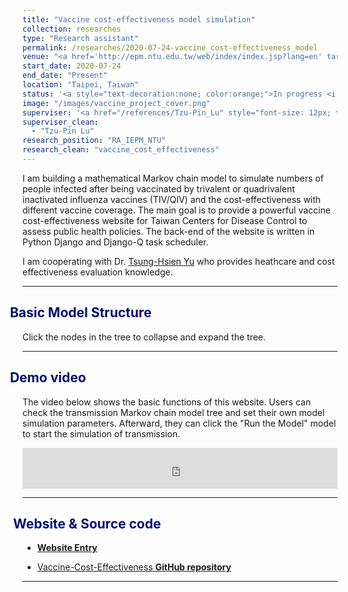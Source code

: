 ```yaml
---
title: "Vaccine cost-effectiveness model simulation"
collection: researches
type: "Research assistant"
permalink: /researches/2020-07-24-vaccine_cost-effectiveness_model
venue: "<a href='http://epm.ntu.edu.tw/web/index/index.jsp?lang=en' target='_blank' style='color: inherit;'>Institute of Epidemiology and Preventive Medicine, National Taiwan University</a>"
start_date: 2020-07-24
end_date: "Present"
location: "Taipei, Taiwan"
status: '<a style="text-decoration:none; color:orange;">In progress <i class="fa fa-spinner" aria-hidden="true"></i></a>'
image: "/images/vaccine_project_cover.png"
superviser: '<a href="/references/Tzu-Pin_Lu" style="font-size: 12px; text-decoration:none; color:#4A4F53; border-style: solid; border-color:#bfe3c3; border-radius: 10px; background-color: #bfe3c3;" target="_blank">&nbsp; Tzu-pin Lu &nbsp;</a>'
superviser_clean:
  - "Tzu-Pin Lu"
research_position: "RA_IEPM_NTU"
research_clean: "vaccine_cost_effectiveness"
---
```

I am building a mathematical Markov chain model to simulate numbers of people infected after being vaccinated by trivalent or quadrivalent inactivated influenza vaccines (TIV/QIV) and the cost-effectiveness with different vaccine coverage.
The main goal is to provide a powerful vaccine cost-effectiveness website for Taiwan Centers for Disease Control to assess public health policies.
The back-end of the website is written in Python Django and Django-Q task scheduler.

I am cooperating with Dr. <a href="http://dohcm.ntunhs.edu.tw/en/teacher.aspx?id=tsunghsien&language=en&num_function=376&id_mode=1" target="_blank">Tsung-Hsien Yu</a> who provides heathcare and cost effectiveness evaluation knowledge.

---

<h2 style="color: #000f70; margin-left:-30px" > <i class="fas fa-dot-circle" style="font-size:18px;"></i> &nbsp;&nbsp;Basic Model Structure </h2>

<div>
  <div style="margin-bottom: 10px">
    Click the nodes in the tree to collapse and expand the tree.
  </div>
  <div id="add_tree" style="margin-left: -5px">
  </div>
</div>

---

<h2 style="color: #000f70; margin-left: -30px;"> <i class="fas fa-dot-circle" style="font-size:18px;"></i> &nbsp;&nbsp;Demo video </h2>

<div>
  <p> The video below shows the basic functions of this website. Users can check the transmission Markov chain model tree and set their own model simulation parameters. Afterward, they can click the "Run the Model" model to start the simulation of transmission.  </p>

  <iframe width="100%" height="65" src="https://www.youtube.com/embed/hPol-tIg99w" frameborder="0" allow="accelerometer; autoplay; clipboard-write; encrypted-media; gyroscope; picture-in-picture" allowfullscreen></iframe>
</div>

---

<h2 style="color: #000f70; margin-left: -30px"> <i class="fas fa-dot-circle" style="font-size:18px;"></i> &nbsp;&nbsp; Website & Source code </h2>

<div>
  <ul>
    <li><a href="http://140.112.136.49:8005/" target="_blank"> <b>Website Entry</b></a></li>
  </ul>
  <ul>
    <li><a href="https://github.com/Kuanhao-Chao/Vaccine-Cost-effectiveness" target="_blank"> Vaccine-Cost-Effectiveness <b>GitHub repository</b></a></li>
  </ul>
</div>
<!-- <a href="http://140.112.136.49:8005/"> <b> >> Website << </b></a> -->

---


<style>
  .node {
    cursor: pointer;
  }

  .node circle {
    fill: #fff;
    stroke: steelblue;
    stroke-width: 2.5px;
  }

  .node text {
    font: 145px sans-serif;
    font-weight: bold;
  }

  path.link {
      fill: none;
      stroke: #ccc;
      stroke-width: 2.5px;
  }
  .link text {
    font: 20px sans-serif;
    font-weight: bold;
    fill: #9c9c9c;
  }

</style>

<script src="https://d3js.org/d3.v3.min.js"></script>
<script>
  function tree(select_id, display_file) {
    var screen_width = (window.innerWidth > 0) ? window.innerWidth : screen.width;
    var margin = {
        top: 20,
        right: 20,
        bottom: 20,
        left: 20
    },
    width = screen_width - margin.right - margin.left,
    height = 1200 - margin.top - margin.bottom;

    var i = 0, duration = 750, root;

    var tree = d3.layout.tree().size([height, width]);

    var diagonal = d3.svg.diagonal().projection(function (d) {
        return [d.y, d.x];
    });

    var svg = d3.select(select_id).append("svg").attr("style", "outline: 3px solid #d4d4d4;").attr("preserveAspectRatio", "xMinYMin meet").attr("viewBox", "-200 0 2000 1200").append("g");

    d3.json(display_file, function(error, tree_data) {
      root = tree_data;
      root.x0 = height / 2;
      root.y0 = 0;
      function collapse(d) {
        if (d.children) {
          d._children = d.children;
          d._children.forEach(collapse);
          d.children = null;
        }
      }
      update(root);
    });

    function collapse(d) {
        if (d.children) {
            d._children = d.children;
            d._children.forEach(collapse);
            d.children = null;
        }
    }
    root.children.forEach(collapse);
    update(root);

    d3.select(self.frameElement).style("height", "800px");



    function update(source) {
        var nodes = tree.nodes(root).reverse(), links = tree.links(nodes);
        nodes.forEach(function (d) {
          d.y = d.depth * 350;
        });

        var node = svg.selectAll("g.node").data(nodes, function (d) {
            return d.id || (d.id = ++i);
        });
        var nodeEnter = node.enter().append("g").attr("class", "node").attr("transform", function (d) {
            return "translate(" + source.y0 + "," + source.x0 + ")";
        }).on("click", click);

        nodeEnter.append("circle").attr("r", 1e-6).style("fill", function(d) { return d.color; });

        nodeEnter.append("text").attr("x", function (d) { return d.children || d._children ? -13 : 13; }).attr("dy", ".35em").attr("text-anchor", function (d) { return d.children || d._children ? "end" : "start"; }).style("fill-opacity", 1e-6).text(function (d) { return d.name; }).attr("vector-effect", "non-scaling-stroke").style("border", "red").attr("fill", function (d) { return ( d.name.includes("Death")  || d.name.includes("Recovery") || d.name.includes("Infected") || d.name.includes("Not infected")) ? "#4287f5" : "#00298f";}).style("font-size", function (d) { return ( d.name.includes("Death")  || d.name.includes("Recovery") || d.name.includes("Infected") || d.name.includes("Not infected"))  ? 20 : 25;});
        var nodeUpdate = node.transition().duration(duration).attr("transform", function (d) {
            return "translate(" + d.y + "," + d.x + ")";
        });

        nodeUpdate.select("circle").attr("r", function(d) { return d.children == undefined ? 10 : 5;});

        nodeUpdate.select("text").style("fill-opacity", 1);

        var nodeExit = node.exit().transition().duration(duration).attr("transform", function (d) { return "translate(" + source.y + "," + source.x + ")";
        }).remove();

        nodeExit.select("circle").attr("r", 1e-6);
        nodeExit.select("text").style("fill-opacity", 1e-6);

        var link = svg.selectAll("path.link").data(links, function (d) { return d.target.id; });

        link.enter().insert("path", "g").attr("class", "link").attr("d", function (d) {var o = { x: source.x0, y: source.y0}; return diagonal({ source: o, target: o });});

        link.transition().duration(duration).attr("d", diagonal);
        link.exit().transition().duration(duration).attr("d", function (d) { var o = { x: source.x, y: source.y}; return diagonal({source: o, target: o});}).remove();

        var linktext = svg.selectAll("g.link").data(links, function (d) { return d.target.id; });

        linktext.enter().insert("g").attr("class", "link").append("text").attr("x", "-65px").attr("dy", "0.35em").attr("text-anchor", "middle").text(function (d) {return d.target.pb;});

        linktext.transition().duration(duration).attr("transform", function (d) {
            return "translate(" + ((d.source.y + d.target.y) / 2) + "," + ((d.source.x + d.target.x) / 2) + ")";
        });

        linktext.exit().transition().remove();

        nodes.forEach(function (d) {
            d.x0 = d.x;
            d.y0 = d.y;
        });

    }
    function click(d) {
        if (d.children) {
            d._children = d.children;
            d.children = null;
        } else {
            d.children = d._children;
            d._children = null;
        }
        update(d);
    }
  }
  tree("#add_tree", "/files/topology.json")
</script>



<!-- <embed src="http://140.112.136.49:8005/" style="width:500px; height: 300px;"> -->

<!-- <iframe src="https://storage.googleapis.com/kuanhao.nctu.me/CV.pdf" width="100%" height="1200" style="border:none;" scrolling="no"></iframe> -->



<!-- [**>> Website <<**](http://140.112.136.49:8005/) -->

<!--






























function update(source) {
    var nodes = tree.nodes(root).reverse(),
        links = tree.links(nodes);
    nodes.forEach(function (d) {
        d.y = d.depth * 350;
    });
    var node = svg.selectAll("g.node")
        .data(nodes, function (d) {
        return d.id || (d.id = ++i);
    });
    var nodeEnter = node.enter().append("g")
        .attr("class", "node")
        .attr("transform", function (d) {
        return "translate(" + source.y0 + "," + source.x0 + ")";
    })
        .on("click", click);

    nodeEnter.append("circle")
        .attr("r", 1e-6)
        .style("fill", function(d) { return d.color; });

    nodeEnter.append("text")
        .attr("x", function (d) {
        return d.children || d._children ? -13 : 13;
      })
        .attr("dy", ".35em")
        .attr("text-anchor", function (d) {
        return d.children || d._children ? "end" : "start";
      })
        .style("fill-opacity", 1e-6)
        .text(function (d) {
        return d.name;
      })
        .attr("vector-effect", "non-scaling-stroke")
        .style("border", "red")
        .attr("fill", function (d) {
        return ( d.name.includes("Death")  || d.name.includes("Recovery") || d.name.includes("Infected") || d.name.includes("Not infected"))  ? "#4287f5" : "#00298f";
      })
        .style("font-size", function (d) {
        return ( d.name.includes("Death")  || d.name.includes("Recovery") || d.name.includes("Infected") || d.name.includes("Not infected"))  ? 20 : 25;
      });
    var nodeUpdate = node.transition()
        .duration(duration)
        .attr("transform", function (d) {
        return "translate(" + d.y + "," + d.x + ")";
    });

    nodeUpdate.select("circle")
        .attr("r", function(d) { return d.children == undefined ? 10 : 5;} )

    nodeUpdate.select("text")
        .style("fill-opacity", 1);

    var nodeExit = node.exit().transition()
        .duration(duration)
        .attr("transform", function (d) {
        return "translate(" + source.y + "," + source.x + ")";
    })
        .remove();

    nodeExit.select("circle")
        .attr("r", 1e-6);

    nodeExit.select("text")
        .style("fill-opacity", 1e-6);

    var link = svg.selectAll("path.link")
        .data(links, function (d) {
        return d.target.id;
    });

    link.enter().insert("path", "g")
        .attr("class", "link")
        .attr("d", function (d) {
        var o = {
            x: source.x0,
            y: source.y0
        };
        return diagonal({
            source: o,
            target: o
        });
    });

    link.transition()
        .duration(duration)
        .attr("d", diagonal);

    link.exit().transition()
        .duration(duration)
        .attr("d", function (d) {
        var o = {
            x: source.x,
            y: source.y
        };
        return diagonal({
            source: o,
            target: o
        });
    })
        .remove();

    var linktext = svg.selectAll("g.link")
        .data(links, function (d) {
        return d.target.id;
    });

    linktext.enter()
        .insert("g")
        .attr("class", "link")
        .append("text")
        .attr("x", "-65px")
        .attr("dy", "0.35em")
        .attr("text-anchor", "middle")
        .text(function (d) {
          return d.target.pb;
        })


    linktext.transition()
        .duration(duration)
        .attr("transform", function (d) {
        return "translate(" + ((d.source.y + d.target.y) / 2) + "," + ((d.source.x + d.target.x) / 2) + ")";
    })

    linktext.exit().transition()
        .remove();


    nodes.forEach(function (d) {
        d.x0 = d.x;
        d.y0 = d.y;
    });
}
function click(d) {
    if (d.children) {
        d._children = d.children;
        d.children = null;
    } else {
        d.children = d._children;
        d._children = null;
    }
    update(d);
}
} -->
